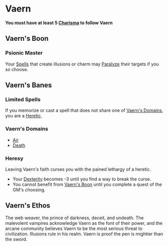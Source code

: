 # Vaern

**You must have at least 5 [Charisma](../../../Player%20Characters/Chosen%20Statistics/Charisma.md) to follow Vaern**

## Vaern's Boon

### Psionic Master

Your [Spells](../../Spellcasting/Spells.md) that create illusions or charm may [Paralyze](../../../Conditions/Paralyzed.md) their targets if you so choose.

## Vaern's Banes

### Limited Spells

If you memorize or cast a spell that does not share one of [Vaern's Domains](#Vaern's%20Domains), you are a [Heretic](#Heresy).

### Vaern's Domains

- [Air](../../Spell%20Domains/Air.md)
- [Death](../../Spell%20Domains/Death.md)

### Heresy

Leaving Vaern's faith curses you with the pained lethargy of a heretic.

- Your [Dexterity](../../../Player%20Characters/Chosen%20Statistics/Dexterity.md) becomes -3 until you find a way to break the curse.
- You cannot benefit from [Vaern's Boon](#Vaern's%20Boon) until you complete a quest of the GM's choosing.

## Vaern's Ethos

The web weaver, the prince of darkness, deceit, and undeath. The malevolent vampires acknowledge Vaern as the font of their power, and the arcane community believes Vaern to be the most serious threat to civilization. Illusions rule in his realm. Vaern is proof the pen is mightier than the sword.
